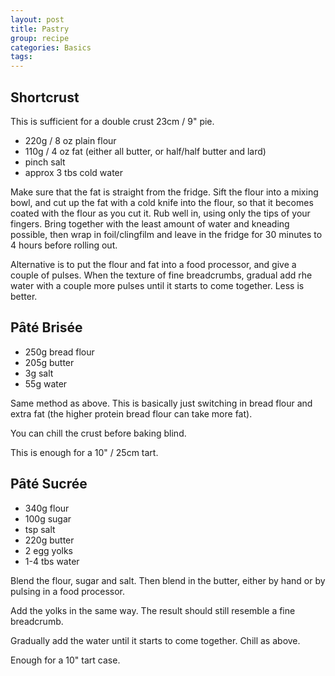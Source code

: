 ```yaml
---
layout: post
title: Pastry
group: recipe
categories: Basics
tags: 
---
```


## Shortcrust

This is sufficient for a double crust 23cm / 9" pie.

- 220g / 8 oz plain flour
- 110g / 4 oz fat (either all butter, or half/half butter and lard)
- pinch salt
- approx 3 tbs cold water

Make sure that the fat is straight from the fridge.  Sift the flour
into a mixing bowl, and cut up the fat with a cold knife into the
flour, so that it becomes coated with the flour as you cut it.  Rub
well in, using only the tips of your fingers.  Bring together with the
least amount of water and kneading possible, then wrap in
foil/clingfilm and leave in the fridge for 30 minutes to 4 hours
before rolling out.

Alternative is to put the flour and fat into a food processor, and
give a couple of pulses.  When the texture of fine breadcrumbs,
gradual add rhe water with a couple more pulses until it starts to
come together.  Less is better.

## Pȃté Brisée

- 250g bread flour
- 205g butter
- 3g salt
- 55g water

Same method as above. This is basically just switching in bread flour
and extra fat (the higher protein bread flour can take more fat).

You can chill the crust before baking blind.

This is enough for a 10" / 25cm tart.

## Pȃté Sucrée

- 340g flour
- 100g sugar
- tsp salt
- 220g butter
- 2 egg yolks
- 1-4 tbs water

Blend the flour, sugar and salt.  Then blend in the butter, either by
hand or by pulsing in a food processor.

Add the yolks in the same way.  The result should still resemble a
fine breadcrumb.

Gradually add the water until it starts to come together.  Chill as
above.

Enough for a 10" tart case.

